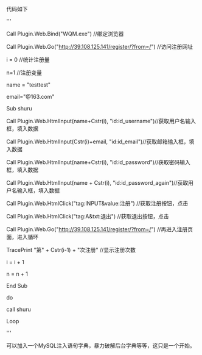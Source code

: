代码如下

'''


Call Plugin.Web.Bind("WQM.exe") //绑定浏览器

Call Plugin.Web.Go("http://39.108.125.141/register/?from=/") //访问注册网址

i = 0 //统计注册量

n=1 //注册变量

name = "testtest"

email="@163.com"

Sub shuru

Call Plugin.Web.HtmlInput(name+Cstr(i), "id:id_username")//获取用户名输入框，填入数据

Call Plugin.Web.HtmlInput(Cstr(i)+email, "id:id_email")//获取邮箱输入框，填入数据

Call Plugin.Web.HtmlInput(name+Cstr(i), "id:id_password")//获取密码输入框，填入数据

Call Plugin.Web.HtmlInput(name + Cstr(i), "id:id_password_again")//获取用户名输入框，填入数据

Call Plugin.Web.HtmlClick("tag:INPUT&value:注册") //获取注册按钮，点击

Call Plugin.Web.HtmlClick("tag:A&txt:退出") //获取退出按钮，点击

Call Plugin.Web.Go("http://39.108.125.141/register/?from=/") //再进入注册页面，进入循环

TracePrint "第" + Cstr(i-1) + "次注册"  //显示注册次数

i = i + 1

n = n + 1

End Sub



do

call shuru

Loop

'''

可以加入一个MySQL注入语句字典，暴力破解后台字典等等，这只是一个开始。
